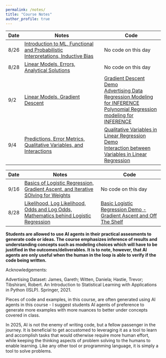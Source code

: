 ```yaml
---
permalink: /notes/
title: "Course Notes"
author_profile: true
---
```




| Date  | Notes                                                                                          | Code           |
|-------|------------------------------------------------------------------------------------------------|----------------|
| 8/26  | [Introduction to ML, Functional and Probabilistic Interpretations, Inductive Bias](https://drive.google.com/file/d/1JZD7IAqpiv-Tq7ckaTVZdL5Nw4efp9cB/view?usp=sharing)| No code on this day |
| 8/28  | [Linear Models, Errors, Analytical Solutions](https://drive.google.com/file/d/1V46_ve20u8a82TPQNHO_ThuCrCOKiVxC/view?usp=sharing)| No code on this day |
| 9/2  | [Linear Models, Gradient Descent](https://drive.google.com/file/d/102bkqJLrXkOe9y5gjkw8SkuepVbGsgGJ/view?usp=sharing) | [Gradient Descent Demo](https://colab.research.google.com/drive/1wEjeh8_MZyvb4o5mdLXlZfpa4UEV9gSc?usp=sharing)<br> [Advertising Data Regression Modeling for INFERENCE](https://colab.research.google.com/drive/10wZZPwJpsGCjnbxn0XJpLHZgRfIksU76?usp=sharing) <br> [Polynomial Regression modeling for INFERENCE](https://colab.research.google.com/drive/13ZdKaftMxv704YhWGZxSsIP0ecikpCjk?usp=sharing)
| 9/4  | [Predictions, Error Metrics, Qualitative Variables, and Interactions](https://drive.google.com/file/d/19-SmfjXB9x7VEOwBLFBIWMG28V1Rv9O8/view?usp=sharing) | [Qualitative Variables in Linear Regression Demo](https://colab.research.google.com/drive/1VLS3iwfriVoxSqYsUDM-Fi525jmxDDdo?usp=sharing) <br> [Interaction between Variables in Linear Regression](https://colab.research.google.com/drive/1Y8Vrl5brz9biZTjdqNH9vzufUMsVyMBI?usp=sharing)


| Date  | Notes                                                                                          | Code           |
|-------|------------------------------------------------------------------------------------------------|----------------|
| 9/16  | [Basics of Logistic Regression, Gradient Ascent, and Iterative SOlving for Weights](https://drive.google.com/file/d/1JrWCp6Ln6XQAn2pIWh-brZS8dgZ5ZIJA/view?usp=sharing)| No code on this day |
| 8/28  | [Likelihood, Log Likelihood, Odds and Log Odds, Mathematics behind Logistic Regression](https://drive.google.com/file/d/1tJBrV4Rz5toQF4tQHNW52LMZGxcAPyOX/view?usp=sharing)| [Basic Logistic Regression Demo - Gradient Ascent and Off The Shelf](https://colab.research.google.com/drive/1I61wjsMI9d1ekp8gOyKOVz1cH6N4KC2P?usp=sharing) |








**Students are allowed to use AI agents in their practical assesments to generate code or ideas. The course emphasizes inference of results and understanding concepts such as modeling choices which will have to be justified in the outcomes/deliverables. It is to note, however, that AI agents are only useful when the human in the loop is able to verify if the code being written.**

Acknowledgements: 

Advertising Dataset: James, Gareth; Witten, Daniela; Hastie, Trevor; Tibshirani, Robert. An Introduction to Statistical Learning with Applications in Python (ISLP). Springer, 2021.

Pieces of code and examples, in this course, are often generated using AI agents in this course  - I suggest students AI agents of preference to generate more examples with more nuances to better under concepts covered in class. 

In 2025, AI is not the enemy of writing code, but a fellow passenger in the journey. It is beneficial to get accustomed to leveraging it as a tool to learn and accomplish tasks that would otherwise require more human effort, while keeping the thinking aspects of problem solving to the humans to enable learning. Like any other tool or programming language, it is simply a tool to solve problems.
